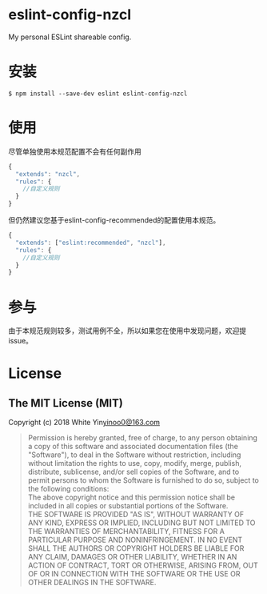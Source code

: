 # eslint-config-nzcl
My personal ESLint shareable config.

# 安装
`$ npm install --save-dev eslint eslint-config-nzcl`

# 使用
尽管单独使用本规范配置不会有任何副作用  
```js
{
  "extends": "nzcl",
  "rules": {
    //自定义规则
  }
}
```
但仍然建议您基于eslint-config-recommended的配置使用本规范。  
```js
{
  "extends": ["eslint:recommended", "nzcl"],
  "rules": {
    //自定义规则
  }
}
```

# 参与
由于本规范规则较多，测试用例不全，所以如果您在使用中发现问题，欢迎提issue。  

# License
## The MIT License (MIT)
Copyright (c) 2018 White Yin<yinoo0@163.com>

> Permission is hereby granted, free of charge, to any person obtaining a copy of this software and associated documentation files (the "Software"), to deal in the Software without restriction, including without limitation the rights to use, copy, modify, merge, publish, distribute, sublicense, and/or sell copies of the Software, and to permit persons to whom the Software is furnished to do so, subject to the following conditions:  
The above copyright notice and this permission notice shall be included in all copies or substantial portions of the Software.  
THE SOFTWARE IS PROVIDED "AS IS", WITHOUT WARRANTY OF ANY KIND, EXPRESS OR IMPLIED, INCLUDING BUT NOT LIMITED TO THE WARRANTIES OF MERCHANTABILITY, FITNESS FOR A PARTICULAR PURPOSE AND NONINFRINGEMENT. IN NO EVENT SHALL THE AUTHORS OR COPYRIGHT HOLDERS BE LIABLE FOR ANY CLAIM, DAMAGES OR OTHER LIABILITY, WHETHER IN AN ACTION OF CONTRACT, TORT OR OTHERWISE, ARISING FROM, OUT OF OR IN CONNECTION WITH THE SOFTWARE OR THE USE OR OTHER DEALINGS IN THE SOFTWARE.